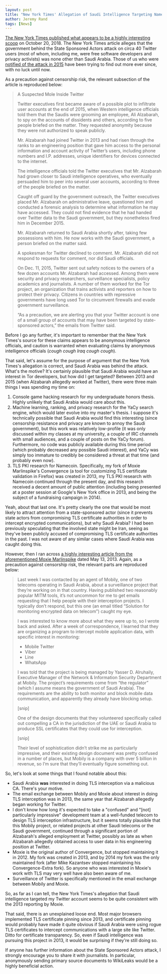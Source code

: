 ```yaml
---
layout: post
title: "New York Times' Allegation of Saudi Intelligence Targeting Namecoin Developer Is Consistent with 2013 Reporting by Moxie Marlinspike"
author: Jeremy Rand
tags: [News]
---
```


[The New York Times published what appears to be a highly interesting scoop](https://www.nytimes.com/2018/10/20/us/politics/saudi-image-campaign-twitter.html) on October 20, 2018.  The New York Times article alleges that the government behind the State Sponsored Actors attack on circa 40 Twitter users (most of whom, including me, were free software developers and privacy activists) was none other than Saudi Arabia.  Those of us who were [notified of the attack in 2015](https://www.state-sponsored-actors.org/) have been trying to find out more ever since, with no luck until now.

As a precaution against censorship risk, the relevant subsection of the article is reproduced below:

> A Suspected Mole Inside Twitter
>
> Twitter executives first became aware of a possible plot to infiltrate user accounts at the end of 2015, when Western intelligence officials told them that the Saudis were grooming an employee, Ali Alzabarah, to spy on the accounts of dissidents and others, according to five people briefed on the matter. They requested anonymity because they were not authorized to speak publicly.
>
> Mr. Alzabarah had joined Twitter in 2013 and had risen through the ranks to an engineering position that gave him access to the personal information and account activity of Twitter’s users, including phone numbers and I.P. addresses, unique identifiers for devices connected to the internet.
>
> The intelligence officials told the Twitter executives that Mr. Alzabarah had grown closer to Saudi intelligence operatives, who eventually persuaded him to peer into several user accounts, according to three of the people briefed on the matter.
>
> Caught off guard by the government outreach, the Twitter executives placed Mr. Alzabarah on administrative leave, questioned him and conducted a forensic analysis to determine what information he may have accessed. They could not find evidence that he had handed over Twitter data to the Saudi government, but they nonetheless fired him in December 2015.
>
> Mr. Alzabarah returned to Saudi Arabia shortly after, taking few possessions with him. He now works with the Saudi government, a person briefed on the matter said.
>
> A spokesman for Twitter declined to comment. Mr. Alzabarah did not respond to requests for comment, nor did Saudi officials.
>
> On Dec. 11, 2015, Twitter sent out safety notices to the owners of a few dozen accounts Mr. Alzabarah had accessed. Among them were security and privacy researchers, surveillance specialists, policy academics and journalists. A number of them worked for the Tor project, an organization that trains activists and reporters on how to protect their privacy. Citizens in countries with repressive governments have long used Tor to circumvent firewalls and evade government surveillance.
>
> “As a precaution, we are alerting you that your Twitter account is one of a small group of accounts that may have been targeted by state-sponsored actors,” the emails from Twitter said.

Before I go any further, it's important to remember that the New York Times's source for these claims appears to be anonymous intelligence officials, and caution is warranted when evaluating claims by anonymous intelligence officials (*cough cough Iraq cough cough*).

That said, let's assume for the purpose of argument that the New York Times's allegation is correct, and Saudi Arabia was behind the attack.  What's the motive?  It's certainly plausible that Saudi Arabia would have an interest in Tor developers, but how did I get targeted?  Between 2013 and 2015 (when Alzabarah allegedly worked at Twitter), there were three main things I was spending my time on:

1. Console game hacking research for my undergraduate honors thesis.  Highly unlikely that Saudi Arabia would care about this.
2. Machine learning, ranking, and privacy research for the YaCy search engine, which would later evolve into my master's thesis.  I suppose it's technically possible that Saudi Arabia would find this interesting (since censorship resistance and privacy are known to annoy the Saudi government), but this work was relatively low-profile (it was only discussed within my classes at my university, a couple of IRC channels with small audiences, and a couple of posts on the YaCy forum).  Furthermore, no code was publicly available during this time period (which probably decreased any possible Saudi interest), and YaCy was simply too immature to credibly be considered a threat at that time (and probably even now).
3. TLS PKI research for Namecoin.  Specifically, my fork of Moxie Marlinspike's Convergence (a tool for customizing TLS certificate validation in Firefox) was created in 2013, my TLS PKI research with Namecoin continued through the present day, and this research received a decent amount of public attention (including being presented at a poster session at Google's New York office in 2013, and being the subject of a fundraising campaign in 2014).

Yeah, about that last one.  It's pretty clearly the one that would be most likely to attract attention from a state-sponsored actor (since it prevents state actors from compromising TLS certificate authorities in order to intercept encrypted communications), but why Saudi Arabia?  I had been previously speculating that the involved state might be Iran, seeing as they've been publicly accused of compromising TLS certificate authorities in the past.  I was not aware of any similar cases where Saudi Arabia was caught doing this.

However, then I ran across [a highly interesting article from the aforementioned Moxie Marlinspike](https://moxie.org/blog/saudi-surveillance/) dated May 13, 2013.  Again, as a precaution against censorship risk, the relevant parts are reproduced below:

> Last week I was contacted by an agent of Mobily, one of two telecoms operating in Saudi Arabia, about a surveillance project that they’re working on in that country. Having published two reasonably popular MITM tools, it’s not uncommon for me to get emails requesting that I help people with their interception projects. I typically don’t respond, but this one (an email titled “Solution for monitoring encrypted data on telecom”) caught my eye.
>
> I was interested to know more about what they were up to, so I wrote back and asked. After a week of correspondence, I learned that they are organizing a program to intercept mobile application data, with specific interest in monitoring:
>
> * Mobile Twitter
> * Viber
> * Line
> * WhatsApp
>
> I was told that the project is being managed by Yasser D. Alruhaily, Executive Manager of the Network & Information Security Department at Mobily. The project’s requirements come from “the regulator” (which I assume means the government of Saudi Arabia). The requirements are the ability to both monitor and block mobile data communication, and apparently they already have blocking setup.
>
> [snip]
>
> One of the design documents that they volunteered specifically called out compelling a CA in the jurisdiction of the UAE or Saudi Arabia to produce SSL certificates that they could use for interception.
>
> [snip]
>
> Their level of sophistication didn’t strike me as particularly impressive, and their existing design document was pretty confused in a number of places, but Mobily is a company with over 5 billion in revenue, so I’m sure that they’ll eventually figure something out.

So, let's look at some things that I found notable about this:

* Saudi Arabia **was** interested in doing TLS interception via a malicious CA.  There's your motive.
* The email exchange between Mobily and Moxie about interest in doing TLS interception was in 2013, the same year that Alzabarah allegedly began working for Twitter.
* I don't know how long it's expected to take a "confused" and "[not] particularly impressive" development team at a well-funded telecom to design TLS interception infrastructure, but it seems totally plausible that this Mobily project, or related projects at other Saudi telecoms or the Saudi government, continued through a significant portion of Alzabarah's alleged employment at Twitter, possibly as late as when Alzabarah allegedly obtained access to user data in his engineering position at Twitter.
* Moxie is the original author of Convergence, but stopped maintaining it in 2012.  My fork was created in 2013, and by 2014 my fork was the only maintained fork (after Mike Kazantsev stopped maintaining his Convergence-Extra fork).  So anyone who was interested in Moxie's work with TLS may very well have also been aware of me.
* Surveillance of Twitter is specifically mentioned in the email exchange between Mobily and Moxie.

So, as far as I can tell, the New York Times's allegation that Saudi intelligence targeted my Twitter account seems to be quite consistent with the 2013 reporting by Moxie.

That said, there is an unexplained loose end.  Most major browsers implemented TLS certificate pinning since 2013, and certificate pinning would probably have made it quite obvious if Saudi Arabia were using rogue TLS certificates to intercept communications with a large site like Twitter.  Ditto for certificate transparency.  So, even if Saudi intelligence was pursuing this project in 2013, it would be surprising if they're still doing so.

If anyone has further information about the State Sponsored Actors attack, I strongly encourage you to share it with journalists.  In particular, anonymously sending primary source documents to WikiLeaks would be a highly beneficial action.
